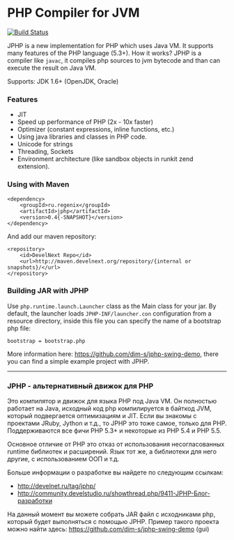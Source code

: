 PHP Compiler for JVM
====================

[![Build Status](https://travis-ci.org/dim-s/jphp.png?branch=master)](https://travis-ci.org/dim-s/jphp)

JPHP is a new implementation for PHP which uses Java VM. It supports many features of the PHP language (5.3+).
How it works? JPHP is a compiler like `javac`, it compiles php sources to jvm bytecode and than
can execute the result on Java VM.

Supports: JDK 1.6+ (OpenJDK, Oracle)


### Features

+ JIT
+ Speed up performance of PHP (2x - 10x faster)
+ Optimizer (constant expressions, inline functions, etc.)
+ Using java libraries and classes in PHP code.
+ Unicode for strings
+ Threading, Sockets
+ Environment architecture (like sandbox objects in runkit zend extension).

### Using with Maven

```
<dependency>
    <groupId>ru.regenix</groupId>
    <artifactId>jphp</artifactId>
    <version>0.4{-SNAPSHOT}</version>
</dependency>
```

And add our maven repository:

```
<repository>
    <id>DevelNext Repo</id>
    <url>http://maven.develnext.org/repository/{internal or snapshots}/</url>
</repository>
```

### Building JAR with JPHP

Use `php.runtime.launch.Launcher` class as the Main class for your jar. By default, the launcher
loads `JPHP-INF/launcher.con` configuration from a resource directory, inside this file you can
specify the name of a bootstrap php file:

```
bootstrap = bootstrap.php
```

More information here: https://github.com/dim-s/jphp-swing-demo, there you can find a simple example project
with JPHP.

---

### JPHP - альтернативный движок для PHP

Это компилятор и движок для языка PHP под Java VM. Он полностью работает на Java, исходный код php компилируется в байткод JVM, который подвергается оптимизациям и JIT. Если вы знакомы с проектами JRuby, Jython и т.д., то JPHP это тоже самое, только для PHP. Поддерживаются все фичи PHP 5.3+ и некоторые из PHP 5.4 и PHP 5.5.

Основное отличие от PHP это отказ от использования несогласованных runtime библиотек и расширений. Язык тот же, а библиотеки для него другие, с использованием ООП и т.д.


Больше информации о разработке вы найдете по следующим ссылкам:

- http://develnet.ru/tag/jphp/
- http://community.develstudio.ru/showthread.php/9411-JPHP-Блог-разработки

На данный момент вы можете собрать JAR файл с исходниками php, который будет выполняться с помощью JPHP. Пример такого проекта можно найти здесь: https://github.com/dim-s/jphp-swing-demo (gui)
